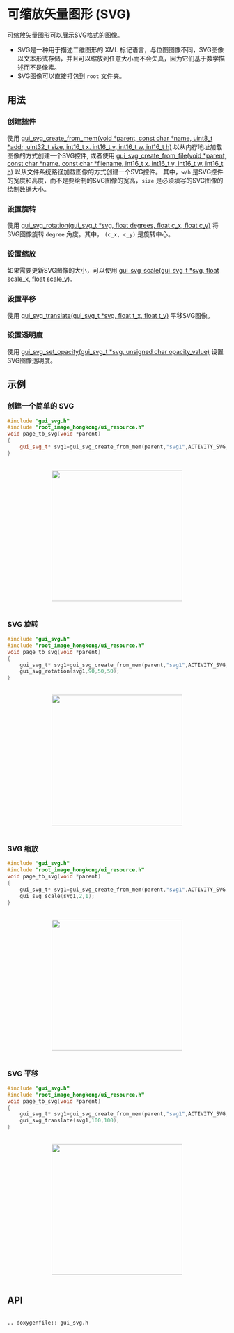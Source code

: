 # 可缩放矢量图形 (SVG)

可缩放矢量图形可以展示SVG格式的图像。
- SVG是一种用于描述二维图形的 XML 标记语言，与位图图像不同，SVG图像以文本形式存储，并且可以缩放到任意大小而不会失真，因为它们基于数学描述而不是像素。
- SVG图像可以直接打包到 `root` 文件夹。

## 用法
### 创建控件
使用 [gui_svg_create_from_mem(void *parent, const char *name, uint8_t *addr, uint32_t size, int16_t x, int16_t y, int16_t w, int16_t h)](#gui_svg_create_from_mem) 以从内存地址加载图像的方式创建一个SVG控件, 或者使用 [gui_svg_create_from_file(void *parent, const char *name, const char *filename, int16_t x, int16_t y, int16_t w, int16_t h)](#gui_svg_create_from_file) 以从文件系统路径加载图像的方式创建一个SVG控件。
其中，`w/h` 是SVG控件的宽度和高度，而不是要绘制的SVG图像的宽高，`size` 是必须填写的SVG图像的绘制数据大小。

### 设置旋转
使用 [gui_svg_rotation(gui_svg_t *svg, float degrees, float c_x, float c_y)](#gui_svg_rotation) 将SVG图像旋转 `degree` 角度。其中， `(c_x, c_y)` 是旋转中心。

### 设置缩放
如果需要更新SVG图像的大小，可以使用 [gui_svg_scale(gui_svg_t *svg, float scale_x, float scale_y)](#gui_svg_scale)。

### 设置平移
使用 [gui_svg_translate(gui_svg_t *svg, float t_x, float t_y)](#gui_svg_translate) 平移SVG图像。

### 设置透明度
使用 [gui_svg_set_opacity(gui_svg_t *svg, unsigned char opacity_value)](#gui_svg_set_opacity) 设置SVG图像透明度。

## 示例

### 创建一个简单的 SVG
```cpp
#include "gui_svg.h"
#include "root_image_hongkong/ui_resource.h"
void page_tb_svg(void *parent)
{
    gui_svg_t* svg1=gui_svg_create_from_mem(parent,"svg1",ACTIVITY_SVG,5184,0,0,100,100);
}
```
<br/>
<div style="text-align: center"><img width="300" src ="https://foruda.gitee.com/images/1699598969684310669/2e2a68e7_13671125.png"/></div>
<br/>

### SVG 旋转

```c
#include "gui_svg.h"
#include "root_image_hongkong/ui_resource.h"
void page_tb_svg(void *parent)
{
    gui_svg_t* svg1=gui_svg_create_from_mem(parent,"svg1",ACTIVITY_SVG,5184,0,0,100,100);
    gui_svg_rotation(svg1,90,50,50);
}
```
<br/>
<div style="text-align: center"><img width="300" src ="https://foruda.gitee.com/images/1699598974541085137/fcc74440_13671125.png"/></div>
<br/>

### SVG 缩放

```c
#include "gui_svg.h"
#include "root_image_hongkong/ui_resource.h"
void page_tb_svg(void *parent)
{
    gui_svg_t* svg1=gui_svg_create_from_mem(parent,"svg1",ACTIVITY_SVG,5184,0,0,100,100);
    gui_svg_scale(svg1,2,1);
}
```
<br/>
<div style="text-align: center"><img width="300" src ="https://foruda.gitee.com/images/1699598982107316449/af526d67_13671125.png"/></div>
<br/>

### SVG 平移

```c
#include "gui_svg.h"
#include "root_image_hongkong/ui_resource.h"
void page_tb_svg(void *parent)
{
    gui_svg_t* svg1=gui_svg_create_from_mem(parent,"svg1",ACTIVITY_SVG,5184,0,0,100,100);
    gui_svg_translate(svg1,100,100);
}
```
<br/>
<div style="text-align: center"><img width="300" src ="https://foruda.gitee.com/images/1699598986751661244/ff6ea9cf_13671125.png"/></div>
<br/>

## API

```eval_rst

.. doxygenfile:: gui_svg.h

```
